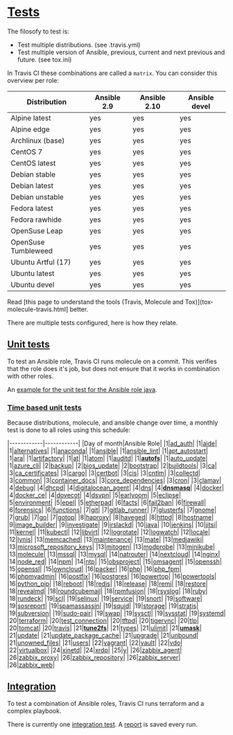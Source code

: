 # [Tests](#tests)

The filosofy to test is:
- Test multiple distributions. (see .travis.yml)
- Test multiple version of Ansible, previous, current and next previous and future. (see tox.ini)

In Travis CI these combinations are called a `matrix`. You can consider this overview per role:

| Distribution        | Ansible 2.9 | Ansible 2.10 | Ansible devel |
|---------------------|-------------|--------------|---------------|
| Alpine latest       | yes         | yes          | yes           |
| Alpine edge         | yes         | yes          | yes           |
| Archlinux (base)    | yes         | yes          | yes           |
| CentOS 7            | yes         | yes          | yes           |
| CentOS latest       | yes         | yes          | yes           |
| Debian stable       | yes         | yes          | yes           |
| Debian latest       | yes         | yes          | yes           |
| Debian unstable     | yes         | yes          | yes           |
| Fedora latest       | yes         | yes          | yes           |
| Fedora rawhide      | yes         | yes          | yes           |
| OpenSuse Leap       | yes         | yes          | yes           |
| OpenSuse Tumbleweed | yes         | yes          | yes           |
| Ubuntu Artful (17)  | yes         | yes          | yes           |
| Ubuntu latest       | yes         | yes          | yes           |
| Ubuntu devel        | yes         | yes          | yes           |

Read [this page to understand the tools (Travis, Molecule and Tox)](tox-molecule-travis.html] better.

There are multiple tests configured, here is how they relate.

## [Unit tests](#unit-tests)

To test an Ansible role, Travis CI runs molecule on a commit. This verifies that the role does it's job, but does not ensure that it works in combination with other roles.

An [example for the unit test for the Ansible role java](https://travis-ci.com/robertdebock/ansible-role-java).

### [Time based unit tests](#time-based-unit-tests)

Because distributions, molecule, and ansible change over time, a monthly test is done to all roles using this schedule:

|------------|------------|
|Day of month|Ansible Role|
|1|[ad_auth](https://travis-ci.com/robertdebock/ansible-role-ad_auth/settings)|
|1|[aide](https://travis-ci.com/robertdebock/ansible-role-aide/settings)|
|1|[alternatives](https://travis-ci.com/robertdebock/ansible-role-alternatives/settings)|
|1|[anaconda](https://travis-ci.com/robertdebock/ansible-role-anaconda/settings)|
|1|[ansible](https://travis-ci.com/robertdebock/ansible-role-ansible/settings)|
|1|[ansible_lint](https://travis-ci.com/robertdebock/ansible-role-ansible_lint/settings)|
|1|[apt_autostart](https://travis-ci.com/robertdebock/ansible-role-apt_autostart/settings)|
|1|[ara](https://travis-ci.com/robertdebock/ansible-role-ara/settings)|
|1|[artifactory](https://travis-ci.com/robertdebock/ansible-role-artifactory/settings)|
|1|[at](https://travis-ci.com/robertdebock/ansible-role-at/settings)|
|1|[atom](https://travis-ci.com/robertdebock/ansible-role-atom/settings)|
|1|[auditd](https://travis-ci.com/robertdebock/ansible-role-auditd/settings)|
|1|**[autofs](https://travis-ci.com/robertdebock/ansible-role-autofs/settings)**|
|1|[auto_update](https://travis-ci.com/robertdebock/ansible-role-auto_update/settings)|
|1|[azure_cli](https://travis-ci.com/robertdebock/ansible-role-azure_cli/settings)|
|2|[backup](https://travis-ci.com/robertdebock/ansible-role-backup/settings)|
|2|[bios_update](https://travis-ci.com/robertdebock/ansible-role-bios_update/settings)|
|2|[bootstrap](https://travis-ci.com/robertdebock/ansible-role-bootstrap/settings)|
|2|[buildtools](https://travis-ci.com/robertdebock/ansible-role-buildtools/settings)|
|3|[ca](https://travis-ci.com/robertdebock/ansible-role-ca/settings)|
|3|[ca_certificates](https://travis-ci.com/robertdebock/ansible-role-ca_certificates/settings)|
|3|[cargo](https://travis-ci.com/robertdebock/ansible-role-cargo/settings)|
|3|[certbot](https://travis-ci.com/robertdebock/ansible-role-certbot/settings)|
|3|[cis](https://travis-ci.com/robertdebock/ansible-role-cis/settings)|
|3|[cntlm](https://travis-ci.com/robertdebock/ansible-role-cntlm/settings)|
|3|[collectd](https://travis-ci.com/robertdebock/ansible-role-collectd/settings)|
|3|[common](https://travis-ci.com/robertdebock/ansible-role-common/settings)|
|3|[container_docs](https://travis-ci.com/robertdebock/ansible-role-container_docs/settings)|
|3|[core_dependencies](https://travis-ci.com/robertdebock/ansible-role-core_dependencies/settings)|
|3|[cron](https://travis-ci.com/robertdebock/ansible-role-cron/settings)|
|3|[clamav](https://travis-ci.com/robertdebock/ansible-role-clamav/settings)|
|4|[debug](https://travis-ci.com/robertdebock/ansible-role-debug/settings)|
|4|[dhcpd](https://travis-ci.com/robertdebock/ansible-role-dhcpd/settings)|
|4|[digitalocean_agent](https://travis-ci.com/robertdebock/ansible-role-digitalocean-agent/settings)|
|4|[dns](https://travis-ci.com/robertdebock/ansible-role-dns/settings)|
|4|**[dnsmasq](https://travis-ci.com/robertdebock/ansible-role-dnsmasq/settings)**|
|4|[docker](https://travis-ci.com/robertdebock/ansible-role-docker/settings)|
|4|[docker_ce](https://travis-ci.com/robertdebock/ansible-role-docker_ce/settings)|
|4|[dovecot](https://travis-ci.com/robertdebock/ansible-role-dovecot/settings)|
|4|[dsvpn](https://travis-ci.com/robertdebock/ansible-role-dsvpn/settings)|
|5|[earlyoom](https://travis-ci.com/robertdebock/ansible-role-earlyoom/settings)|
|5|[eclipse](https://travis-ci.com/robertdebock/ansible-role-eclipse/settings)|
|5|[environment](https://travis-ci.com/robertdebock/ansible-role-environment/settings)|
|5|[epel](https://travis-ci.com/robertdebock/ansible-role-epel/settings)|
|5|[etherpad](https://travis-ci.com/robertdebock/ansible-role-etherpad/settings)|
|6|[facts](https://travis-ci.com/robertdebock/ansible-role-facts/settings)|
|6|[fail2ban](https://travis-ci.com/robertdebock/ansible-role-fail2ban/settings)|
|6|[firewall](https://travis-ci.com/robertdebock/ansible-role-firewall/settings)|
|6|[forensics](https://travis-ci.com/robertdebock/ansible-role-forensics/settings)|
|6|[functions](https://travis-ci.com/robertdebock/ansible-role-functions/settings)|
|7|[git](https://travis-ci.com/robertdebock/ansible-role-git/settings)|
|7|[gitlab_runner](https://travis-ci.com/robertdebock/ansible-role-gitlab_runner/settings)|
|7|[glusterfs](https://travis-ci.com/robertdebock/ansible-role-glusterfs/settings)|
|7|[gnome](https://travis-ci.com/robertdebock/ansible-role-gnome/settings)|
|7|[grub](https://travis-ci.com/robertdebock/ansible-role-grub/settings)|
|7|[go](https://travis-ci.com/robertdebock/ansible-role-go/settings)|
|7|[gotop](https://travis-ci.com/robertdebock/ansible-role-gotop/settings)|
|8|[haproxy](https://travis-ci.com/robertdebock/ansible-role-haproxy/settings)|
|8|[haveged](https://travis-ci.com/robertdebock/ansible-role-haveged/settings)|
|8|[httpd](https://travis-ci.com/robertdebock/ansible-role-httpd/settings)|
|8|[hostname](https://travis-ci.com/robertdebock/ansible-role-hostname/settings)|
|9|[image_builder](https://travis-ci.com/robertdebock/ansible-role-image_builder/settings)|
|9|[investigate](https://travis-ci.com/robertdebock/ansible-role-investigate/settings)|
|9|[irslackd](https://travis-ci.com/robertdebock/ansible-role-irslackd/settings)|
|10|[java](https://travis-ci.com/robertdebock/ansible-role-java/settings)|
|10|[jenkins](https://travis-ci.com/robertdebock/ansible-role-jenkins/settings)|
|10|[jitsi](https://travis-ci.com/robertdebock/ansible-role-jitsi/settings)|
|11|[kernel](https://travis-ci.com/robertdebock/ansible-role-kernel/settings)|
|11|[kubectl](https://travis-ci.com/robertdebock/ansible-role-kubectl/settings)|
|12|[libvirt](https://travis-ci.com/robertdebock/ansible-role-libvirt/settings)|
|12|[logrotate](https://travis-ci.com/robertdebock/ansible-role-logrotate/settings)|
|12|[logwatch](https://travis-ci.com/robertdebock/ansible-role-logwatch/settings)|
|12|[locale](https://travis-ci.com/robertdebock/ansible-role-locale/settings)|
|12|[lynis](https://travis-ci.com/robertdebock/ansible-role-lynis/settings)|
|13|[memcached](https://travis-ci.com/robertdebock/ansible-role-memcached/settings)|
|13|[maintenance](https://travis-ci.com/robertdebock/ansible-role-maintenance/settings)|
|13|[mate](https://travis-ci.com/robertdebock/ansible-role-mate/settings)|
|13|[mediawiki](https://travis-ci.com/robertdebock/ansible-role-mediawiki/settings)|
|13|[microsoft_repository_keys](https://travis-ci.com/robertdebock/ansible-role-microsoft_repository_keys/settings)|
|13|[mitogen](https://travis-ci.com/robertdebock/ansible-role-mitogen/settings)|
|13|[modprobe](https://travis-ci.com/robertdebock/ansible-role-modprobe/settings)|
|13|[minikube](https://travis-ci.com/robertdebock/ansible-role-minikube/settings)|
|13|[molecule](https://travis-ci.com/robertdebock/ansible-role-molecule/settings)|
|13|[mssql](https://travis-ci.com/robertdebock/ansible-role-mssql/settings)|
|13|[mysql](https://travis-ci.com/robertdebock/ansible-role-mysql/settings)|
|14|[natrouter](https://travis-ci.com/robertdebock/ansible-role-natrouter/settings)|
|14|[nextcloud](https://travis-ci.com/robertdebock/ansible-role-nextcloud/settings)|
|14|[nginx](https://travis-ci.com/robertdebock/ansible-role-nginx/settings)|
|14|[node_red](https://travis-ci.com/robertdebock/ansible-role-node_red/settings)|
|14|[npm](https://travis-ci.com/robertdebock/ansible-role-npm/settings)|
|14|[ntp](https://travis-ci.com/robertdebock/ansible-role-ntp/settings)|
|15|[obsproject](https://travis-ci.com/robertdebock/ansible-role-obsproject/settings)|
|15|[omsagent](https://travis-ci.com/robertdebock/ansible-role-omsagent/settings)|
|15|[openssh](https://travis-ci.com/robertdebock/ansible-role-openssh/settings)|
|15|[openssl](https://travis-ci.com/robertdebock/ansible-role-openssl/settings)|
|15|[owncloud](https://travis-ci.com/robertdebock/ansible-role-owncloud/settings)|
|16|[packer](https://travis-ci.com/robertdebock/ansible-role-packer/settings)|
|16|[php](https://travis-ci.com/robertdebock/ansible-role-php/settings)|
|16|[php_fpm](https://travis-ci.com/robertdebock/ansible-role-php_fpm/settings)|
|16|[phpmyadmin](https://travis-ci.com/robertdebock/ansible-role-phpmyadmin/settings)|
|16|[postfix](https://travis-ci.com/robertdebock/ansible-role-postfix/settings)|
|16|[postgres](https://travis-ci.com/robertdebock/ansible-role-postgres/settings)|
|16|[powertop](https://travis-ci.com/robertdebock/ansible-role-powertop/settings)|
|16|[powertools](https://travis-ci.com/robertdebock/ansible-role-powertools/settings)|
|16|[python_pip](https://travis-ci.com/robertdebock/ansible-role-python_pip/settings)|
|18|[reboot](https://travis-ci.com/robertdebock/ansible-role-reboot/settings)|
|18|[redis](https://travis-ci.com/robertdebock/ansible-role-redis/settings)|
|18|[release](https://travis-ci.com/robertdebock/ansible-role-release/settings)|
|18|[remi](https://travis-ci.com/robertdebock/ansible-role-remi/settings)|
|18|[restore](https://travis-ci.com/robertdebock/ansible-role-restore/settings)|
|18|[revealmd](https://travis-ci.com/robertdebock/ansible-role-revealmd/settings)|
|18|[roundcubemail](https://travis-ci.com/robertdebock/ansible-role-roundcubemail/settings)|
|18|[rpmfusion](https://travis-ci.com/robertdebock/ansible-role-rpmfusion/settings)|
|18|[rsyslog](https://travis-ci.com/robertdebock/ansible-role-rsyslog/settings)|
|18|[ruby](https://travis-ci.com/robertdebock/ansible-role-ruby/settings)|
|18|[rundeck](https://travis-ci.com/robertdebock/ansible-role-rundeck/settings)|
|19|[scl](https://travis-ci.com/robertdebock/ansible-role-scl/settings)|
|19|[selinux](https://travis-ci.com/robertdebock/ansible-role-selinux/settings)|
|19|[service](https://travis-ci.com/robertdebock/ansible-role-service/settings)|
|19|[snort](https://travis-ci.com/robertdebock/ansible-role-snort/settings)|
|19|[software](https://travis-ci.com/robertdebock/ansible-role-software/settings)|
|19|[sosreport](https://travis-ci.com/robertdebock/ansible-role-sosreport/settings)|
|19|[spamassassin](https://travis-ci.com/robertdebock/ansible-role-spamassassin/settings)|
|19|[squid](https://travis-ci.com/robertdebock/ansible-role-squid/settings)|
|19|[storage](https://travis-ci.com/robertdebock/ansible-role-storage/settings)|
|19|[stratis](https://travis-ci.com/robertdebock/ansible-role-stratis/settings)|
|19|[subversion](https://travis-ci.com/robertdebock/ansible-role-subversion/settings)|
|19|[sudo-pair](https://travis-ci.com/robertdebock/ansible-role-sudo-pair/settings)|
|19|[swap](https://travis-ci.com/robertdebock/ansible-role-swap/settings)|
|19|[sysctl](https://travis-ci.com/robertdebock/ansible-role-sysctl/settings)|
|19|[sysstat](https://travis-ci.com/robertdebock/ansible-role-sysstat/settings)|
|19|[systemd](https://travis-ci.com/robertdebock/ansible-role-systemd/settings)|
|20|[terraform](https://travis-ci.com/robertdebock/ansible-role-terraform/settings)|
|20|[test_connection](https://travis-ci.com/robertdebock/ansible-role-test_connection/settings)|
|20|[tftpd](https://travis-ci.com/robertdebock/ansible-role-tftpd/settings)|
|20|[tigervnc](https://travis-ci.com/robertdebock/ansible-role-tigervnc/settings)|
|20|[tlp](https://travis-ci.com/robertdebock/ansible-role-tlp/settings)|
|20|[tomcat](https://travis-ci.com/robertdebock/ansible-role-tomcat/settings)|
|20|[travis](https://travis-ci.com/robertdebock/ansible-role-travis/settings)|
|21|**[tune2fs](https://travis-ci.com/robertdebock/ansible-role-tune2fs/settings)**|
|21|[types](https://travis-ci.com/robertdebock/ansible-role-types/settings)|
|21|[ulimit](https://travis-ci.com/robertdebock/ansible-role-ulimit/settings)|
|21|**[umask](https://travis-ci.com/robertdebock/ansible-role-umask/settings)**|
|21|[update](https://travis-ci.com/robertdebock/ansible-role-update/settings)|
|21|[update_package_cache](https://travis-ci.com/robertdebock/ansible-role-update_package_cache/settings)|
|21|[upgrade](https://travis-ci.com/robertdebock/ansible-role-upgrade/settings)|
|21|[unbound](https://travis-ci.com/robertdebock/ansible-role-unbound/settings)|
|21|[unowned_files](https://travis-ci.com/robertdebock/ansible-role-unowned_files/settings)|
|21|[users](https://travis-ci.com/robertdebock/ansible-role-users/settings)|
|22|[vagrant](https://travis-ci.com/robertdebock/ansible-role-vagrant/settings)|
|22|[vault](https://travis-ci.com/robertdebock/ansible-role-vault/settings)|
|22|[vdo](https://travis-ci.com/robertdebock/ansible-role-vdo/settings)|
|22|[virtualbox](https://travis-ci.com/robertdebock/ansible-role-virtualbox/settings)|
|24|[xinetd](https://travis-ci.com/robertdebock/ansible-role-xinetd/settings)|
|24|[xrdp](https://travis-ci.com/robertdebock/ansible-role-xrdp/settings)|
|25|[y](https://travis-ci.com/robertdebock/ansible-role-y/settings)|
|26|[zabbix_agent](https://travis-ci.com/robertdebock/ansible-role-zabbix_agent/settings)|
|26|[zabbix_proxy](https://travis-ci.com/robertdebock/ansible-role-zabbix_proxy/settings)|
|26|[zabbix_repository](https://travis-ci.com/robertdebock/ansible-role-zabbix_repository/settings)|
|26|[zabbix_server](https://travis-ci.com/robertdebock/ansible-role-zabbix_server/settings)|
|26|[zabbix_web](https://travis-ci.com/robertdebock/ansible-role-zabbix_web/settings)|

## [Integration](#integration)

To test a combination of Ansible roles, Travis CI runs terraform and a complex playbook.

There is currently one [integration test](https://travis-ci.com/robertdebock/ansible-integration). A [report](https://robertdebock.nl/ansible-integration/) is saved every run.
